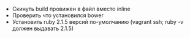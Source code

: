 * Скинуть build провижен в файл вместо inline
* Проверить что установился bower
* Установить ruby 2.1.5 версий по-умолчанию (vagrant ssh; ruby -v должен выдавать 2.1.5)
